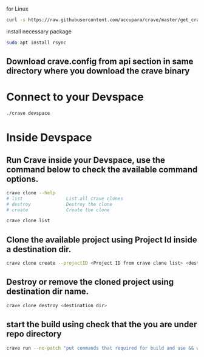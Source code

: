 for Linux
```bash
curl -s https://raw.githubusercontent.com/accupara/crave/master/get_crave.sh | bash -s --
```
install necessary package 
```bash
sudo apt install rsync
```
## Download crave.config from api section in same directory where you download the crave binary
# Connect to your Devspace
```bash
./crave devspace
```
#  Inside Devspace
## Run Crave inside your Devspace, use the command below to check the available command options.
```bash
crave clone --help
# list                List all crave clones
# destroy             Destroy the clone
# create              Create the clone
```
```bash
crave clone list
```
## Clone the available project using Project Id inside a destination dir.
```bash
crave clone create --projectID <Project ID from crave clone list> <destination dir>
```
## Destroy or remove the cloned project using destination dir name.
```bash
crave clone destroy <destination dir>
```
## start the build using check that the you are under repo directory
```bash
crave run --no-patch "put commands that required for build and use && when you put next command"

